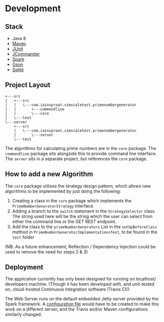 # Development

## Stack

* Java 8
* [Maven](https://maven.apache.org)
* [JUnit](http://junit.org/junit4/)
* [JCommander](http://jcommander.org/)
* [Spark](http://sparkjava.com)
* [Gson](https://github.com/google/gson)
* [Sqlite](https://www.sqlite.org/)

## Project Layout

    +---src
    |   +---src
    |   |   \---com.iainsproat.simscaletest.primenumbergenerator
    |   |       +---commandline
    |   |       \---core
    |   \---test
    \---server
        +---src
        |   \---com.iainsproat.simscaletest.primenumbergenerator
        |       \---server
        \---test

The algorithms for calculating prime numbers are in the `core` package.  The `commandline` package sits alongside this to provide command line interface.  The `server` sits in a separate project, but references the `core` package.

## How to add a new Algorithm

The `core` package utilises the strategy design pattern, which allows new algorithms to be implemented by just doing the following:

1. Creating a class in the `core` package which implements the `PrimeNumberGeneratorStrategy` interface.
2. Adding a branch to the `switch` statement in the `StrategySelector` class.  The string used here will be the string which the user can select from either the command line or the GET REST endpoint.
3. Add the class to the `primeNumberGenerators` List in the `setUpBeforeClass` method in `PrimeNumberGeneratorImplementationsTest`, to be found in the `test` folder

(NB. As a future enhancement, Reflection / Dependency Injection could be used to remove the need for steps 2 & 3)

## Deployment

The application currently has only been designed for running on localhost/ developers machine. (Though it has been developed with, and unit-tested on, cloud-hosted Continuous Integration software (Travis CI))

The Web Server runs on the default embedded Jetty server provided by the Spark framework.  A [configuration file](http://sparkjava.com/documentation.html#other-webserver) would have to be created to make this work on a different server, and the Travis and/or Maven configurations similarly changed.

